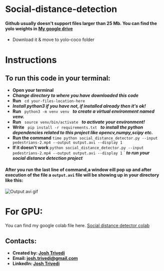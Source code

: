 # Social-distance-detection


#### Github usually doesn't support files larger than 25 Mb. You can find the yolo weights in [My google drive](https://drive.google.com/file/d/1OZlwB0UELk4-5HGmqLoymIOKQoeIkjuz/view?usp=sharing) 
* Download it & move to yolo-coco folder

# Instructions
## To run this code in your terminal:
* **Open your terminal**
* ***Change directory to where you have downloaded this code***
* **Run** ` cd your-files-location-here`
* ***Install python3 if you have not, if installed already then it's ok!***
* **Run**  `  python3 -m venv venv  ` ***to create a virtual environment named venv.***
* **Run**   `  source venv/bin/activate  ` 
***to activate your environment!***
* **Write**   `  pip install -r requirements.txt  ` 
***to install the python dependencies related to this project like opencv,numpy,scipy etc.***
* **Run the command** `time python social_distance_detector.py --input pedestrians-2.mp4 --output output.avi --display 1`
* **If it doesn't work** `python social_distance_detector.py --input pedestrians-2.mp4 --output output.avi --display 1`
` ***to run your social distance detection project***

#### After you run the last line of command,a window eill pop up and after execution of the file a `output.avi` file will be showing up in your directory like this:
![Output avi gif](https://github.com/joshtrivedi/Social-Distance-Detector/blob/main/social%20distance%20detection%202.gif)

# For GPU:
You can find my google colab file here. [Social distance detector colab](https://colab.research.google.com/drive/1fl7pOz_gx70KcsF8isMPagZL1TSv0dKr?usp=sharing)

## Contacts:
* **Created by: [Josh Trivedi](https://github.com/joshtrivedi)**
* **Email: [josh.trivedi@gmail.com](https://josh.trivedi@gmail.com)**
* **LinkedIn: [Josh Trivedi](https://www.linkedin.com/in/josh-trivedi/)**
